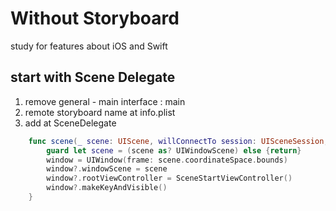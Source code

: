 # Without Storyboard
study for features about iOS and Swift

## start with Scene Delegate 
1. remove general - main interface : main
2. remote storyboard name at info.plist
3. add at SceneDelegate 

``` Swift
    func scene(_ scene: UIScene, willConnectTo session: UISceneSession, options connectionOptions: UIScene.ConnectionOptions) {
        guard let scene = (scene as? UIWindowScene) else {return}
        window = UIWindow(frame: scene.coordinateSpace.bounds)
        window?.windowScene = scene
        window?.rootViewController = SceneStartViewController()
        window?.makeKeyAndVisible()
    }

```

